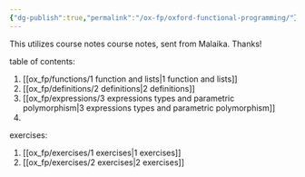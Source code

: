 ```yaml
---
{"dg-publish":true,"permalink":"/ox-fp/oxford-functional-programming/"}
---
```


This utilizes course notes course notes, sent from Malaika. Thanks!

table of contents:

1. [[ox_fp/functions/1 function and lists\|1 function and lists]]
2. [[ox_fp/definitions/2 definitions\|2 definitions]]
3. [[ox_fp/expressions/3 expressions types and parametric polymorphism\|3 expressions types and parametric polymorphism]]
4. 

exercises:

1. [[ox_fp/exercises/1 exercises\|1 exercises]]
2. [[ox_fp/exercises/2 exercises\|2 exercises]]
